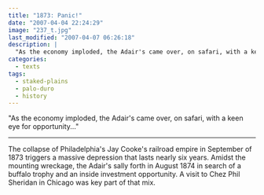 ```yaml
---
title: "1873: Panic!"
date: "2007-04-04 22:24:29"
image: "237_t.jpg"
last_modified: "2007-04-07 06:26:18"
description: |
  "As the economy imploded, the Adair's came over, on safari, with a keen eye for opportunity..."
categories:
  - texts
tags:
  - staked-plains
  - palo-duro
  - history  
---
```

  "As the economy imploded, the Adair's came over, on safari, with a keen eye for opportunity..."
***

The collapse of Philadelphia's Jay Cooke's railroad empire in September of 1873 triggers a massive depression that lasts nearly six years. Amidst the mounting wreckage, the Adair's sally forth in August 1874 in search of a buffalo trophy and an inside investment opportunity. A visit to Chez Phil Sheridan in Chicago was key part of that mix.
